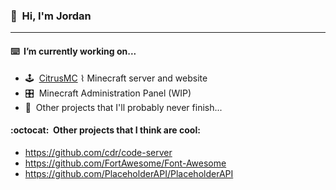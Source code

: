 ### :wave:&nbsp; Hi, I'm Jordan

---

#### :keyboard:&nbsp; I’m currently working on...
* :joystick:&nbsp; [CitrusMC](https://citrusmc.net) ⌇ Minecraft server and website
* 🎛️&nbsp; Minecraft Administration Panel (WIP)
* :grimacing:&nbsp; Other projects that I'll probably never finish...


#### :octocat:&nbsp; Other projects that I think are cool:
* https://github.com/cdr/code-server
* https://github.com/FortAwesome/Font-Awesome
* https://github.com/PlaceholderAPI/PlaceholderAPI
